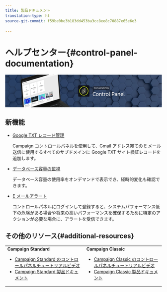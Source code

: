 ```yaml
---
title: 製品ドキュメント
translation-type: ht
source-git-commit: f59be0be3b183dd453ba3cc8ee8c70887e65e6e3

---
```



# ヘルプセンター{#control-panel-documentation}

![](assets/do-not-localize/banner.png)

## 新機能

* [Google TXT レコード管理](subdomains-certificates/using/managing-txt-records.md)

   Campaign コントロールパネルを使用して、Gmail アドレス宛ての E メール送信に使用するすべてのサブドメインに Google TXT サイト検証レコードを追加します。

* [データベース容量の監視](performance-monitoring/using/database-monitoring.md)

   データベース容量の使用率をオンデマンドで表示でき、経時的変化も確認できます。

* [E メールアラート](performance-monitoring/using/email-alerting.md)

   コントロールパネルにログインして登録すると、システムパフォーマンス低下の危険がある場合や将来の高いパフォーマンスを確保するために特定のアクションが必要な場合に、アラートを受信できます。

## その他のリソース{#additional-resources}

<table>
    <tr>
        <td><b>Campaign Standard</b><br/>
        <ul>
            <li><a href="https://docs.adobe.com/content/help/en/campaign-learn/campaign-standard-tutorials/administrating/control-panel/control-panel-overview.html">Campaign Standard のコントロールパネルチュートリアルビデオ</a></li>
            <li><a href="https://docs.adobe.com/content/help/ja-JP/campaign-standard/using/campaign-standard-home.html">Campaign Standard 製品ドキュメント</a></li>
        </ul>
        </td>
        <td><b>Campaign Classic</b><br/>
        <ul>
            <li><a href="https://docs.adobe.com/content/help/en/campaign-learn/campaign-classic-tutorials/administrating/control-panel-acc/control-panel-overview.html">Campaign Classic のコントロールパネルチュートリアルビデオ</a></li>
            <li><a href="https://docs.adobe.com/content/help/ja-JP/campaign-classic/using/campaign-classic-home.html">Campaign Classic 製品ドキュメント</a></li>
        </ul>
        </td>
    </tr>
</table>
